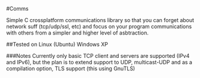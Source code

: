 #Comms


Simple C crossplatform communications library so that you can forget about network suff (tcp/udp/ssl, etc) and focus on your program communications with others from a simpler and higher level of asbtraction.

##Tested on
Linux (Ubuntu)
Windows XP

###Notes
Currently only basic TCP client and servers are supported (IPv4 and IPv6), but the plan is to extend support to UDP, multicast-UDP and as a compilation option, TLS support (this using GnuTLS)